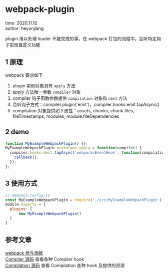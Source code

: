 # webpack-plugin

time: 2020.11.10  
author: heyunjiang

plugin 用以处理 loader 不能完成的事，在 webpack 打包的流程中，监听特定钩子实现自定义功能

## 1 原理

webpack 要求如下  
1. plugin 实例对象具有 `apply` 方法
2. apply 方法唯一参数 `compiler` 对象
3. compiler 钩子函数参数提供 `compilation` 对象和 `next` 方法
4. 监听钩子方式：compiler.plugin('emit')，compiler.hooks.emit.tapAsync()
5. compilation 对象提供如下属性：assets, chunks, chunk.files, fileTimestamps, modules, module.fileDependencies

## 2 demo

```javascript
function MyExampleWebpackPlugin() {};
MyExampleWebpackPlugin.prototype.apply = function(compiler) {
  compiler.hooks.emit.tapAsync('webpacksEventHook', function(compilation, callback) {
    callback();
  });
};
```

## 3 使用方式

```javascript
// webpack.config.js
const MyExampleWebpackPlugin = require('./src/MyExampleWebpackPlugin')
module.exports = {
  plugins: [
      new MyExampleWebpackPlugin()
  ]
}
```

## 参考文章

[webpack 参与贡献](https://www.webpackjs.com/contribute/)  
[Compiler 源码](https://github.com/webpack/webpack/blob/master/lib/Compiler.js) 查看各种 Compiler hook  
[Compilation 源码](https://github.com/webpack/webpack/blob/master/lib/Compilation.js) 查看 Compilation 各种 hook 及提供的资源

